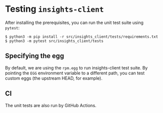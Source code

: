 # Testing `insights-client`

After installing the prerequisites, you can run the unit test suite using `pytest`:

```shell
$ python3 -m pip install -r src/insights_client/tests/requirements.txt
$ python3 -m pytest src/insights_client/tests
```

## Specifying the egg

By default, we are using the `rpm.egg` to run insights-client test suite.
By pointing the `EGG` environment variable to a different path, you can test custom eggs (the upstream HEAD, for example).


## CI

The unit tests are also run by GitHub Actions.
